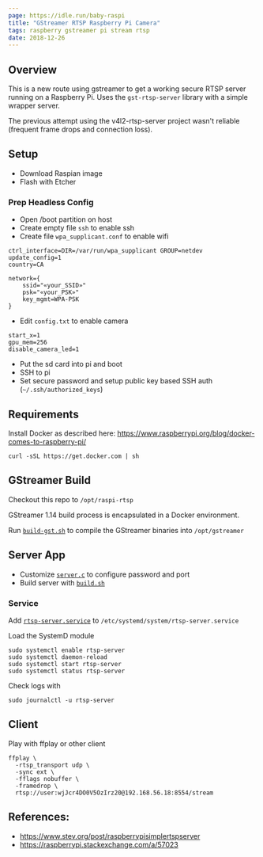 ```yaml
---
page: https://idle.run/baby-raspi
title: "GStreamer RTSP Raspberry Pi Camera"
tags: raspberry gstreamer pi stream rtsp
date: 2018-12-26
---
```


## Overview

This is a new route using gstreamer to get a working secure RTSP server running on a Raspberry Pi. Uses the `gst-rtsp-server` library with a simple wrapper server.

The previous attempt using the v4l2-rtsp-server project wasn't reliable (frequent frame drops and connection loss).


## Setup

- Download Raspian image
- Flash with Etcher

### Prep Headless Config

- Open /boot partition on host
- Create empty file `ssh` to enable ssh
- Create file `wpa_supplicant.conf` to enable wifi

```
ctrl_interface=DIR=/var/run/wpa_supplicant GROUP=netdev
update_config=1
country=CA

network={
    ssid="«your_SSID»"
    psk="«your_PSK»"
    key_mgmt=WPA-PSK
}
```

- Edit `config.txt` to enable camera

```
start_x=1
gpu_mem=256
disable_camera_led=1
```

- Put the sd card into pi and boot
- SSH to pi
- Set secure password and setup public key based SSH auth (`~/.ssh/authorized_keys`)

## Requirements

Install Docker as described here: https://www.raspberrypi.org/blog/docker-comes-to-raspberry-pi/

```
curl -sSL https://get.docker.com | sh
```



## GStreamer Build

Checkout this repo to `/opt/raspi-rtsp`

GStreamer 1.14 build process is encapsulated in a Docker environment.

Run [`build-gst.sh`](build-gst.sh) to compile the GStreamer binaries into `/opt/gstreamer`


## Server App

- Customize [`server.c`](server.c) to configure password and port
- Build server with [`build.sh`](build.sh)

### Service

Add [`rtsp-server.service`](rtsp-server.service) to `/etc/systemd/system/rtsp-server.service`

Load the SystemD module

```
sudo systemctl enable rtsp-server
sudo systemctl daemon-reload
sudo systemctl start rtsp-server
sudo systemctl status rtsp-server
```

Check logs with

```
sudo journalctl -u rtsp-server
```

## Client

Play with ffplay or other client

```
ffplay \
  -rtsp_transport udp \
  -sync ext \
  -fflags nobuffer \
  -framedrop \
  rtsp://user:wjJcr4DO0V5OzIrz20@192.168.56.18:8554/stream
```


## References:
- https://www.stev.org/post/raspberrypisimplertspserver
- https://raspberrypi.stackexchange.com/a/57023